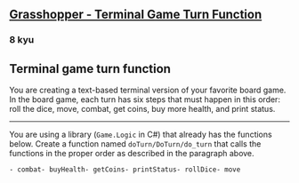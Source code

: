 <h2><a href=https://www.codewars.com/kata/56019d3b2c39ccde76000086/train/javascript target="_blank">Grasshopper - Terminal Game Turn Function</a></h2><h3>8 kyu</h3><h2 id="terminal-game-turn-function">Terminal game turn function</h2><p>You are creating a text-based terminal version of your favorite board game. In the board game, each turn has six steps that must happen in this order: roll the dice, move, combat, get coins, buy more health, and print status.</p><hr><p>You are using a library (<code>Game.Logic</code> in C#) that already has the functions below. Create a function named <code>doTurn/DoTurn/do_turn</code> that calls the functions in the proper order as described in the paragraph above.</p><pre><code class="language-javascript"><span class="cm-operator">-</span> <span class="cm-variable">combat</span><span class="cm-operator">-</span> <span class="cm-variable">buyHealth</span><span class="cm-operator">-</span> <span class="cm-variable">getCoins</span><span class="cm-operator">-</span> <span class="cm-variable">printStatus</span><span class="cm-operator">-</span> <span class="cm-variable">rollDice</span><span class="cm-operator">-</span> <span class="cm-variable">move</span></code></pre><pre style="display: none;"><code class="language-ruby"><span class="cm-operator">-</span> <span class="cm-string">`combat`</span><span class="cm-operator">-</span> <span class="cm-string">`buy_health`</span><span class="cm-operator">-</span> <span class="cm-string">`get_coins`</span><span class="cm-operator">-</span> <span class="cm-string">`print_status`</span><span class="cm-operator">-</span> <span class="cm-string">`roll_dice`</span><span class="cm-operator">-</span> <span class="cm-string">`move`</span></code></pre><pre style="display: none;"><code class="language-python"><span class="cm-operator">-</span> `<span class="cm-variable">combat</span>`<span class="cm-operator">-</span> `<span class="cm-variable">buy_health</span>`<span class="cm-operator">-</span> `<span class="cm-variable">get_coins</span>`<span class="cm-operator">-</span> `<span class="cm-variable">print_status</span>`<span class="cm-operator">-</span> `<span class="cm-variable">roll_dice</span>`<span class="cm-operator">-</span> `<span class="cm-variable">move</span>`</code></pre><pre style="display: none;"><code class="language-csharp"><span class="cm-operator">-</span> <span class="cm-variable">Combat</span><span class="cm-operator">-</span> <span class="cm-variable">BuyHealth</span><span class="cm-operator">-</span> <span class="cm-variable">GetCoins</span><span class="cm-operator">-</span> <span class="cm-variable">PrintStatus</span><span class="cm-operator">-</span> <span class="cm-variable">RollDice</span><span class="cm-operator">-</span> <span class="cm-variable">Move</span></code></pre>